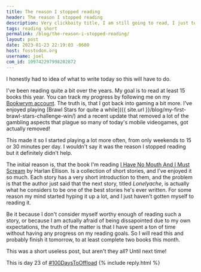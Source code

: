 ```yaml
---
title: The reason I stopped reading
header: The reason I stopped reading
description: Very clickbaity title, I am still going to read, I just took a weirdly long pause for no real reason other than procrastinating
tags: reading short
permalink: /blog/the-reason-i-stopped-reading/
layout: post
date: 2023-01-23 22:19:03 -0600
host: fosstodon.org
username: joel
com_id: 109742297998202872
---
```


I honestly had to idea of what to write today so this will have to do.

I've been reading quite a bit over the years. My goal is to read at least 15 books this year. You can track my progress by following me on my [Bookwrym account](https://bookrastinating.com/user/joel). The truth is, that I got back into gaming a bit more. I've enjoyed playing [Brawl Stars for quite a while]({{ site.url }}/blog/my-first-brawl-stars-challenge-win/) and a recent update that removed a lot of the gambling aspects that plague so many of today's mobile videogames, got actually removed!

This made it so I started playing a lot more often, from only weekends to 15 or 30 minutes per day. I wouldn't say it was the reason I stopped reading but it definitely didn't help.

The initial reason is, that the book I'm reading [I Have No Mouth And I Must Scream](https://bookrastinating.com/book/399803/s/i-have-no-mouth-and-i-must-scream) by Harlan Ellison. Is a collection of short stories, and I've enjoyed it so much. Each story has a very short introduction to them, and the problem is that the author just said that the next story, titled *Lonelyache*, is actually what he considers to be one of the best stories he's ever written. For some reason my mind started hyping it up a lot, and I just haven't gotten myself to reading it.

Be it because I don't consider myself worthy enough of reading such a story, or because I am actually afraid of being dissapointed due to my own expectations, the truth of the matter is that I have spent a ton of time without having any progress on my reading goals. So I will read this and probably finish it tomorrow, to at least complete two books this month.

This was a short useless post, but aren't they all? Until next time!

This is day 23 of [#100DaysToOffload](https://100daystooffload.com)
{% include reply.html %}

